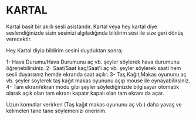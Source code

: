# KARTAL

Kartal basit bir akıllı sesli asistandır. Kartal veya hey kartal diye seslendiğinizde sizin sesinizi algıladığında bildirim sesi ile size geri dönüş verecektir.

Hey Kartal diyip bildirim sesini duyduktan sonra;

1- Hava Durumu/Hava Durumunu aç vb. şeyler söylerek hava durumunu öğrenebilirsiniz.
2- Saat/Saat kaç/Saat'i aç vb. şeyler söylerek saati hem sesli duyarsınız hemde ekranda saat açılır.
3- Taş,Kağıt,Makas oyununu aç vb. şeyler söylerek taş kağıt makas oyununu açıp mouse ile oynayabilirsiniz.
4- Tam ekran/ekran modu gibi şeyler söylediğinizde bilgisayar otomatik olarak açık olan tam ekranı kapatır kapalı olan tam ekranı da açar.

Uzun komutlar verirken (Taş kağıt makas oyununu aç vb.) daha yavaş ve kelimeleri tane tane söylemenizi öneririm.